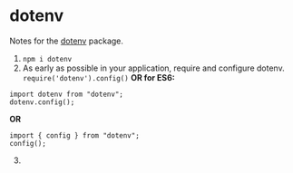 # dotenv

Notes for the [dotenv](https://www.npmjs.com/package/dotenv) package.

1. `npm i dotenv`
2. As early as possible in your application, require and configure dotenv. `require('dotenv').config()` **OR for ES6:**

```
import dotenv from "dotenv";
dotenv.config();
```

**OR**

```
import { config } from "dotenv";
config();
```

3.
